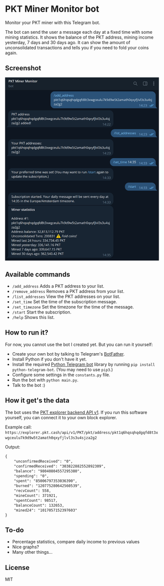 # PKT Miner Monitor bot
Monitor your PKT miner with this Telegram bot.

The bot can send the user a message each day at a fixed time with some mining statistics. It shows the balance of the PKT address, mining income yesterday, 7 days and 30 days ago. It can show the amount of unconsolidated transactions and tells you if you need to fold your coins again.

## Screenshot

![Screenshot of the PKT Miner Monitor bot](/docs/screenshot1.png?raw=true)

## Available commands

* `/add_address` Adds a PKT address to your list.
* `/remove_address` Removes a PKT address from your list.
* `/list_addresses` View the PKT addresses on your list.
* `/set_time` Set the time of the subscription message.
* `/set_timezone` Set the timezone for the time of the message.
* `/start` Start the subscription.
* `/help` Shows this list.

## How to run it?

For now, you cannot use the bot I created yet. But you can run it yourself:

* Create your own bot by talking to Telegram's [BotFather](https://t.me/botfather).
* Install Python if you don't have it yet.
* Install the required [Python Telegram bot](https://python-telegram-bot.org/) library by running `pip install python-telegram-bot`. (You may need to use `pip3`.)
* Configure some settings in the `constants.py` file.
* Run the bot with `python main.py`.
* Talk to the bot :)

## How it get's the data

The bot uses the [PKT explorer backend API v1](https://github.com/pkt-cash/pkt-explorer-backend/blob/master/docs/apiv1.md). If you run this software yourself, you can connect it to your own block explorer.

Example call:
`https://explorer.pkt.cash/api/v1/PKT/pkt/address/pkt1q6hqsqhqdgqfd8t3xwgceulu7k9d9w5t2amath0qxyfjlvl3s3u4sjza2g2`

Output:
```
{
	"unconfirmedReceived": "0",
	"confirmedReceived": "303822882552892309",
	"balance": "98040804557295380",
	"spending": "0",
	"spent": "85006797353036390",
	"burned": "120775280642560539",
	"recvCount": 558,
	"mineCount": 371921,
	"spentCount": 98517,
	"balanceCount": 132653,
	"mined24": "1017057152397603"
}
```

## To-do

- Percentage statistics, compare daily income to previous values
- Nice graphs?
- Many other things...

## License

MIT
